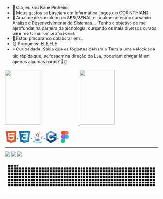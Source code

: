 
- 👋 Olá, eu sou Kaue Pinheiro
- 👀 Meus gostos se baseiam em Informática, jogos e o CORINTHIANS
- 🌱 Atualmente sou aluno do SESI/SENAI, e atualmente estou cursando Análise e Desenvolvimento de Sistemas...
-Tenho o objetivo de me aprofundar na carreira da técnologia, cursando os mais diversos cursos para me tornar um profissional.
- 💞️ Estou procurando colaborar em...
- 😄 Pronomes: ELE/ELE
- ⚡ Curiosidade: Sabia que os foguetes deixam a Terra a uma velocidade tão rápida que, se fossem na direção da Lua, poderiam chegar lá em apenas algumas horas? 🚀🌕

 <div> <a href="https://github.com/K4uePinheiro">
    <img height="180em"  width="48%" src="https://github-readme-stats.vercel.app./api?username=K4uePinheiro&show_icons=true&theme=transparent&include_all_commit=true&count_private=true"/>
    <img height="180em"  width="48%" src="https://github-readme-stats.vercel.app./api/top-langs/?username=K4uePinheiro&layout=compact&langs_count=168&theme=transparent"/>
</div>

<div style="display: inline_block"><br>
<img align="center" alt="kaue" height="40" wigth="40" src="https://raw.githubusercontent.com/devicons/devicon/master/icons/html5/html5-original.svg">
<img align="center" alt="kaue" height="40" wigth="50" src="https://raw.githubusercontent.com/devicons/devicon/master/icons/css3/css3-original.svg">
<img align="center" alt="kaue" height="40" wigth="40" src="https://raw.githubusercontent.com/devicons/devicon/master/icons/java/java-original.svg">
<img align="center" alt="kaue" height="40" wigth="40" src="https://raw.githubusercontent.com/devicons/devicon/master/icons/cplusplus/cplusplus-original.svg">
<img align="center" alt="kaue" height="40" wigth="40" src="https://raw.githubusercontent.com/devicons/devicon/master/icons/figma/figma-original.svg">
</div>
<hr>

<div>
  <a href="mailto:kaue.g.pinheiro@aluno.senai.br"><img src="https://img.shields.io/badge/Gmail-D14836?style=for-the-badge&logo=gmail&logoColor=white" target="_blank"></a>
  <a href="https://www.linkedin.com/in/kau%C3%AA-pinheiro-5717092ab/" target="_blank"><img src="https://img.shields.io/badge/LinkedIn-0077B5?style=for-the-badge&logo=linkedin&logoColor=white" target="-blank"></a>
  <a href="https://www.instagram.com/kauxlsp/" target="_blank"><img src="https://img.shields.io/badge/Instagram-E4405F?style=for-the-badge&logo=instagram&logoColor=white" target="_blank"></a>
</div>

![Snake animation](https://github.com/K4uePinheiro/K4uePinheiro/blob/output/github-contribution-grid-snake.svg)


